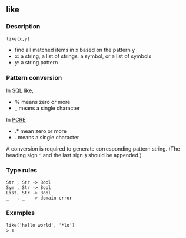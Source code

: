 ## like

### Description

`like(x,y)`

- find all matched items in x based on the pattern y
- x: a string, a list of strings, a symbol, or a list of symbols
- y: a string pattern

### Pattern conversion

In [SQL like](https://www.w3schools.com/sql/sql_like.asp),

- \% means zero or more
- \_ means a single character

In [PCRE](https://www.debuggex.com/cheatsheet/regex/pcre),

- \.\* mean zero or more
- \.  means a single character

A conversion is required to generate corresponding pattern string.
(The heading sign `^` and the last sign `$` should be appended.)

### Type rules

```
Str , Str -> Bool
Sym , Str -> Bool
List, Str -> Bool
_   , _   -> domain error
```

### Examples

```
like('hello world', '*lo')
> 1
```
